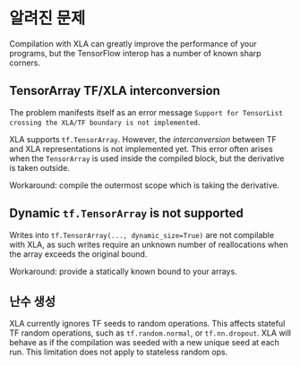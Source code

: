 # 알려진 문제

Compilation with XLA can greatly improve the performance of your programs, but the TensorFlow interop has a number of known sharp corners.

## TensorArray TF/XLA interconversion

The problem manifests itself as an error message `Support for TensorList crossing the XLA/TF boundary is not implemented`.

XLA supports `tf.TensorArray`. However, the *interconversion* between TF and XLA representations is not implemented yet. This error often arises when the `TensorArray` is used inside the compiled block, but the derivative is taken outside.

Workaround: compile the outermost scope which is taking the derivative.

## Dynamic `tf.TensorArray` is not supported

Writes into `tf.TensorArray(..., dynamic_size=True)` are not compilable with XLA, as such writes require an unknown number of reallocations when the array exceeds the original bound.

Workaround: provide a statically known bound to your arrays.

## 난수 생성

XLA currently ignores TF seeds to random operations. This affects stateful TF random operations, such as `tf.random.normal`, or `tf.nn.dropout`.  XLA will behave as if the compilation was seeded with a new unique seed at each run. This limitation does not apply to stateless random ops.
